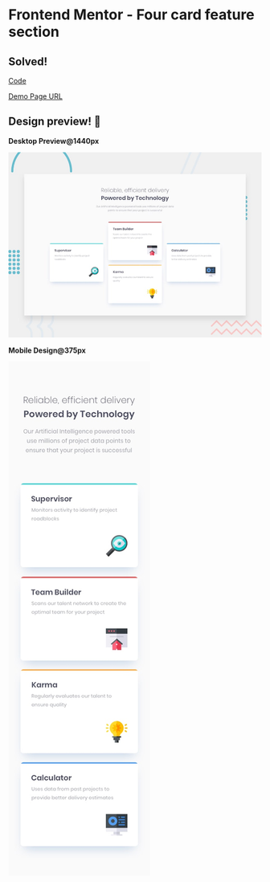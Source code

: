 # Frontend Mentor - Four card feature section

## Solved! 

[Code](https://github.com/natarajchakraborty/four-card-feature-section)

[Demo Page URL](https://natarajchakraborty.github.io/four-card-feature-section/)

## Design preview! 👋

**Desktop Preview@1440px**

![Desktop](./design/desktop-preview.jpg)

**Mobile Design@375px**

![Mobile](./design/mobile-design.jpg)
